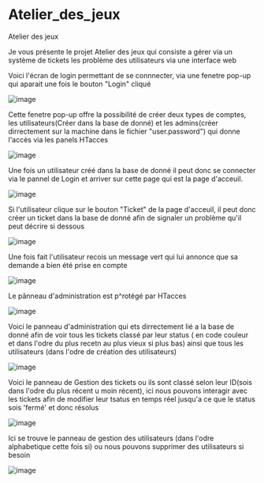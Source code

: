 # Atelier_des_jeux
Atelier des jeux

Je vous présente le projet Atelier des jeux qui consiste a gérer via un système de tickets les problème des utilisateurs via une interface web

Voici l'écran de login permettant de se connnecter, via une fenetre pop-up qui aparait une fois le bouton "Login" cliqué

![image](https://github.com/user-attachments/assets/acb3f7f8-f66a-4027-beb3-b0ae24c8b323)

Cette fenetre pop-up offre la possibilité de créer deux types de comptes, les utilisateurs(Créer dans la base de donné) et les admins(créer dirrectement sur la machine dans le fichier "user.password") qui donne l'accès  via les panels HTacces

![image](https://github.com/user-attachments/assets/c13f3eb3-7b0b-460e-aa3a-b5013af5c7ad)

Une fois un utilisateur créé dans la base de donné il peut donc se connecter via le pannel de Login et arriver sur cette page qui est la page d'acceuil.

![image](https://github.com/user-attachments/assets/644ebc42-5fc6-4f60-95d8-b7909249d417)

Si l'utilisateur clique sur le bouton "Ticket" de la page d'acceuil, il peut donc créer un ticket dans la base de donné afin de signaler un problème qu'il peut décrire si dessous

![image](https://github.com/user-attachments/assets/2cba9efa-1cc8-441f-abd7-f740694ac59f)

Une fois fait l'utilisateur recois un message vert qui lui annonce que sa demande a bien été prise en compte

![image](https://github.com/user-attachments/assets/dbfe6189-80c5-49c1-9871-deb5cb8f8e43)

Le pânneau d'administration est p^rotégé par HTacces

![image](https://github.com/user-attachments/assets/fab76f2a-8515-4395-9083-7f6671b67b1d)

Voici le panneau d'administration qui ets dirrectement lié a la base de donné afin de voir tous les tickets classé par leur status ( en code couleur et dans l'odre du plus recetn au plus vieux si plus bas) ainsi que tous les utilisateurs (dans l'odre de création des utilisateurs)

![image](https://github.com/user-attachments/assets/163a6343-3e9b-43be-aa9f-b9d5ae831545)

Voici le panneau de Gestion des tickets ou ils sont classé selon leur ID(sois dans l'odre du plus récent u moin récent), ici nous pouvons interagir avec les tickets afin de modifier leur tsatus en temps réel jusqu'a ce que le status sois 'fermé' et donc résolus

![image](https://github.com/user-attachments/assets/315b74fc-5e2c-4b3f-8df4-72b972b177a8)

Ici se trouve le panneau de gestion des utilisateurs (dans l'odre alphabetique cette fois si) ou nous pouvons supprimer des utilisateurs si besoin

![image](https://github.com/user-attachments/assets/e9434b93-6277-44d9-8615-192ae4f071cc)

